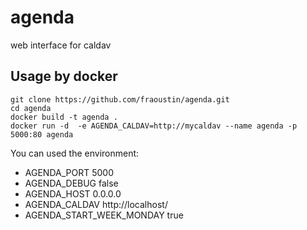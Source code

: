 # agenda

web interface for caldav

## Usage by docker

    git clone https://github.com/fraoustin/agenda.git
    cd agenda
    docker build -t agenda .
    docker run -d  -e AGENDA_CALDAV=http://mycaldav --name agenda -p 5000:80 agenda

You can used the environment:

- AGENDA_PORT 5000
- AGENDA_DEBUG false
- AGENDA_HOST 0.0.0.0
- AGENDA_CALDAV http://localhost/
- AGENDA_START_WEEK_MONDAY true